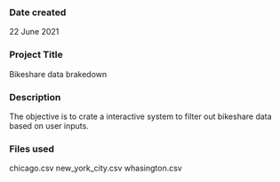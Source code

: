 ### Date created
22 June 2021

### Project Title
Bikeshare data brakedown

### Description
The objective is to crate a interactive system to filter out bikeshare data based on user inputs.

### Files used
chicago.csv
new_york_city.csv
whasington.csv


